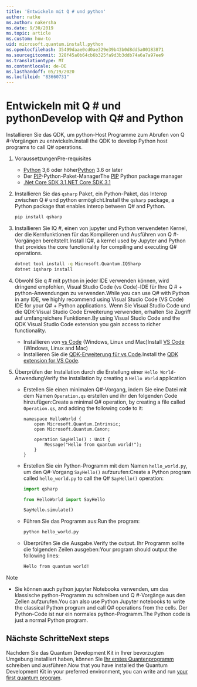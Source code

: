 ```yaml
---
title: 'Entwickeln mit Q # und python'
author: natke
ms.author: nakersha
ms.date: 9/30/2019
ms.topic: article
ms.custom: how-to
uid: microsoft.quantum.install.python
ms.openlocfilehash: 35499daae0cd0ae329e39b43b0d8dd5a00183871
ms.sourcegitcommit: 328f45a0b64cb6b325fa9d3b3ddb74a6a7a97ee9
ms.translationtype: MT
ms.contentlocale: de-DE
ms.lasthandoff: 05/19/2020
ms.locfileid: "83660731"
---
```

# <a name="develop-with-q-and-python"></a><span data-ttu-id="2ee8a-102">Entwickeln mit Q # und python</span><span class="sxs-lookup"><span data-stu-id="2ee8a-102">Develop with Q# and Python</span></span>

<span data-ttu-id="2ee8a-103">Installieren Sie das QDK, um python-Host Programme zum Abrufen von Q #-Vorgängen zu entwickeln.</span><span class="sxs-lookup"><span data-stu-id="2ee8a-103">Install the QDK to develop Python host programs to call Q# operations.</span></span>

1. <span data-ttu-id="2ee8a-104">Voraussetzungen</span><span class="sxs-lookup"><span data-stu-id="2ee8a-104">Pre-requisites</span></span>

    - <span data-ttu-id="2ee8a-105">[Python](https://www.python.org/downloads/) 3,6 oder höher</span><span class="sxs-lookup"><span data-stu-id="2ee8a-105">[Python](https://www.python.org/downloads/) 3.6 or later</span></span>
    - <span data-ttu-id="2ee8a-106">Der [PIP](https://pip.pypa.io/en/stable/installing)-Python-Paket-Manager</span><span class="sxs-lookup"><span data-stu-id="2ee8a-106">The [PIP](https://pip.pypa.io/en/stable/installing) Python package manager</span></span>
    - [<span data-ttu-id="2ee8a-107">.Net Core SDK 3,1</span><span class="sxs-lookup"><span data-stu-id="2ee8a-107">.NET Core SDK 3.1</span></span>](https://dotnet.microsoft.com/download/dotnet-core/3.1)


1. <span data-ttu-id="2ee8a-108">Installieren Sie das `qsharp` Paket, ein Python-Paket, das Interop zwischen Q # und python ermöglicht.</span><span class="sxs-lookup"><span data-stu-id="2ee8a-108">Install the `qsharp` package, a Python package that enables interop between Q# and Python.</span></span>

    ```bash
    pip install qsharp
    ```

1. <span data-ttu-id="2ee8a-109">Installieren Sie IQ #, einen von jupyter und Python verwendeten Kernel, der die Kernfunktionen für das Kompilieren und Ausführen von Q #-Vorgängen bereitstellt.</span><span class="sxs-lookup"><span data-stu-id="2ee8a-109">Install IQ#, a kernel used by Jupyter and Python that provides the core functionality for compiling and executing Q# operations.</span></span>

    ```bash
    dotnet tool install -g Microsoft.Quantum.IQSharp
    dotnet iqsharp install
    ```
  
1. <span data-ttu-id="2ee8a-110">Obwohl Sie q # mit python in jeder IDE verwenden können, wird dringend empfohlen, Visual Studio Code (vs Code)-IDE für Ihre Q # + python-Anwendungen zu verwenden.</span><span class="sxs-lookup"><span data-stu-id="2ee8a-110">While you can use Q# with Python in any IDE, we highly recommend using Visual Studio Code (VS Code) IDE for your Q# + Python applications.</span></span> <span data-ttu-id="2ee8a-111">Wenn Sie Visual Studio Code und die QDK-Visual Studio Code Erweiterung verwenden, erhalten Sie Zugriff auf umfangreichere Funktionen.</span><span class="sxs-lookup"><span data-stu-id="2ee8a-111">By using Visual Studio Code and the QDK Visual Studio Code extension you gain access to richer functionality.</span></span>

    - <span data-ttu-id="2ee8a-112">Installieren von [vs Code](https://code.visualstudio.com/download) (Windows, Linux und Mac)</span><span class="sxs-lookup"><span data-stu-id="2ee8a-112">Install [VS Code](https://code.visualstudio.com/download) (Windows, Linux and Mac)</span></span>
    - <span data-ttu-id="2ee8a-113">Installieren Sie die [QDK-Erweiterung für vs Code](https://marketplace.visualstudio.com/items?itemName=quantum.quantum-devkit-vscode).</span><span class="sxs-lookup"><span data-stu-id="2ee8a-113">Install the [QDK extension for VS Code](https://marketplace.visualstudio.com/items?itemName=quantum.quantum-devkit-vscode).</span></span>

1. <span data-ttu-id="2ee8a-114">Überprüfen der Installation durch die Erstellung einer `Hello World`-Anwendung</span><span class="sxs-lookup"><span data-stu-id="2ee8a-114">Verify the installation by creating a `Hello World` application</span></span>

    - <span data-ttu-id="2ee8a-115">Erstellen Sie einen minimalen Q#-Vorgang, indem Sie eine Datei mit dem Namen `Operation.qs` erstellen und ihr den folgenden Code hinzufügen:</span><span class="sxs-lookup"><span data-stu-id="2ee8a-115">Create a minimal Q# operation, by creating a file called `Operation.qs`, and adding the following code to it:</span></span>

        ```qsharp
        namespace HelloWorld {
            open Microsoft.Quantum.Intrinsic;
            open Microsoft.Quantum.Canon;

            operation SayHello() : Unit {
                Message("Hello from quantum world!");
            }
        }
        ```

    - <span data-ttu-id="2ee8a-116">Erstellen Sie ein Python-Programm mit dem Namen `hello_world.py`, um den Q#-Vorgang `SayHello()` aufzurufen:</span><span class="sxs-lookup"><span data-stu-id="2ee8a-116">Create a Python program called `hello_world.py` to call the Q# `SayHello()` operation:</span></span>

        ```python
        import qsharp

        from HelloWorld import SayHello

        SayHello.simulate()
        ```

    - <span data-ttu-id="2ee8a-117">Führen Sie das Programm aus:</span><span class="sxs-lookup"><span data-stu-id="2ee8a-117">Run the program:</span></span>

        ```bash
        python hello_world.py
        ```

    - <span data-ttu-id="2ee8a-118">Überprüfen Sie die Ausgabe.</span><span class="sxs-lookup"><span data-stu-id="2ee8a-118">Verify the output.</span></span> <span data-ttu-id="2ee8a-119">Ihr Programm sollte die folgenden Zeilen ausgeben:</span><span class="sxs-lookup"><span data-stu-id="2ee8a-119">Your program should output the following lines:</span></span>

        ```bash
        Hello from quantum world!
       ```


> [!NOTE]
> * <span data-ttu-id="2ee8a-120">Sie können auch python jupyter Notebooks verwenden, um das klassische python-Programm zu schreiben und Q #-Vorgänge aus den Zellen aufzurufen.</span><span class="sxs-lookup"><span data-stu-id="2ee8a-120">You can also use Python Jupyter notebooks to write the classical Python program and call Q# operations from the cells.</span></span> <span data-ttu-id="2ee8a-121">Der Python-Code ist nur ein normales python-Programm.</span><span class="sxs-lookup"><span data-stu-id="2ee8a-121">The Python code is just a normal Python program.</span></span>

## <a name="next-steps"></a><span data-ttu-id="2ee8a-122">Nächste Schritte</span><span class="sxs-lookup"><span data-stu-id="2ee8a-122">Next steps</span></span>

<span data-ttu-id="2ee8a-123">Nachdem Sie das Quantum Development Kit in Ihrer bevorzugten Umgebung installiert haben, können Sie [Ihr erstes Quantenprogramm](xref:microsoft.quantum.quickstarts.qrng) schreiben und ausführen.</span><span class="sxs-lookup"><span data-stu-id="2ee8a-123">Now that you have installed the Quantum Development Kit in your preferred environment, you can write and run [your first quantum program](xref:microsoft.quantum.quickstarts.qrng).</span></span>

